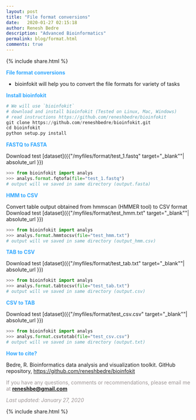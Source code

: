 ```yaml
---
layout: post
title: "File format conversions"
date:   2020-01-27 02:15:18
author: Renesh Bedre
description: "Advanced Bioinformatics"
permalink: blog/format.html
comments: true
---
```

<p>
{% include  share.html %}
</p>

**<span style="color:#33a8ff">File format conversions</span>**
- bioinfokit will help you to convert the file formats for variety of tasks

**<span style="color:#33a8ff">Install bioinfokit</span>**
```python
# We will use `bioinfokit` 
# download and install bioinfokit (Tested on Linux, Mac, Windows) 
# read instructions https://github.com/reneshbedre/bioinfokit
git clone https://github.com/reneshbedre/bioinfokit.git
cd bioinfokit
python setup.py install
```   

**<span style="color:#33a8ff">FASTQ to FASTA</span>**

Download test [dataset]({{"/myfiles/format/test_1.fastq" target="_blank""| absolute_url }})

```python
>>> from bioinfokit import analys
>>> analys.format.fqtofa(file="test_1.fastq")
# output will ve saved in same directory (output.fasta)
```  

**<span style="color:#33a8ff">HMM to CSV</span>**

Convert table output obtained from hmmscan (HMMER tool) to CSV format
Download test [dataset]({{"/myfiles/format/test_hmm.txt" target="_blank""| absolute_url }})

```python
>>> from bioinfokit import analys
>>> analys.format.hmmtocsv(file="test_hmm.txt")
# output will ve saved in same directory (output_hmm.csv)
```  

**<span style="color:#33a8ff">TAB to CSV</span>**

Download test [dataset]({{"/myfiles/format/test_tab.txt" target="_blank""| absolute_url }})

```python
>>> from bioinfokit import analys
>>> analys.format.tabtocsv(file="test_tab.txt")
# output will ve saved in same directory (output.csv)
```  

**<span style="color:#33a8ff">CSV to TAB</span>**

Download test [dataset]({{"/myfiles/format/test_csv.csv" target="_blank""| absolute_url }})

```python
>>> from bioinfokit import analys
>>> analys.format.csvtotab(file="test_csv.csv")
# output will ve saved in same directory (output.txt)
```  

**<span style="color:#33a8ff">How to cite?</span>**

Bedre, R. Bioinformatics data analysis and visualization toolkit. GitHub repository, <a href="https://github.com/reneshbedre/bioinfokit">https://github.com/reneshbedre/bioinfokit</a>

<span style="color:#9e9696">If you have any questions, comments or recommendations, please email me at 
<b>reneshbe@gmail.com</b></span>
    
<span style="color:#9e9696"><i> Last updated: January 27, 2020</i> </span>    


<p>
{% include  share.html %}
</p>